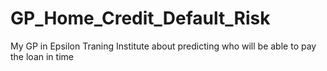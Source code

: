 # GP_Home_Credit_Default_Risk
 My GP in Epsilon Traning Institute about predicting who will be able to pay the loan in time
